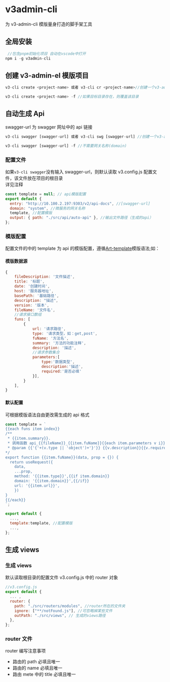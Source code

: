 # v3admin-cli

为 v3-admin-cli 模版量身打造的脚手架工具

## 全局安装

```js
 //包含pnpm初始化项目 自动在vscode中打开
npm i -g v3admin-cli

```

## 创建 v3-admin-el 模版项目

```js
v3-cli create <project-name> 或者 v3-cli cr <project-name>//创建一个v3-admin-el模版项目

v3-cli create <project-name> -f //如果目标目录存在，则覆盖该目录
```

## 自动生成 Api

swagger-url 为 swagger 网址中的 api 链接

```js
v3-cli swagger [swagger-url] 或者 v3-cli swg [swagger-url] //创建一个v3-admin-el模版项目

v3-cli swagger [swagger-url] -f //不需要网关名称(domain)
```

### 配置文件

如果`v3-cli swagger`没有输入 swagger-url，则默认读取 v3.config.js 配置文件，该文件放在项目的根目录<br/>
详见注释

```js
const template = null; // api模版配置
export default {
  entry: "http://10.100.2.197:9303/v2/api-docs", //[swagger-url]
  domain: "system", //微服务的网关名称
  template, //配置模版
  output: { path: "./src/api/auto-api" }, //输出文件路径（生成的api）
};
```

### 模版配置

配置文件的中的 template 为 api 的模版配置，遵循[Art-template](https://aui.github.io/art-template/zh-cn/docs/)模版语法;如：

#### 模版数据源

```js
{
    fileDescription: '文件描述',
    title: '标题',
    date: '创建时间',
    host: '服务器地址',
    basePath: '基础路径',
    description: "描述",
    version: '版本',
    fileName: '文件名',
    //请求接口数组
    funs: [
        {
            url: '请求路径',
            type: '请求类型，如：get,post',
            fuName: '方法名',
            summary: '方法的功能注释',
            description: '描述',
            //请求参数集合
            parameters:[
                type:'数据类型',
                description:'描述',
                required:'是否必填'
            }],
        }
    ],
}
```

#### 默认配置

可根据模版语法自由更改需生成的 api 格式

```js
const template = `
{{each funs item index}}
/**
 * {{item.summary}}.
 * 调用函数 api_{{fileName}}_{{item.fuName}}{{each item.parameters v i}}
 * @param {{'{'+(v.type || 'object')+'}'}} {{v.description}}{{v.required?' - *必填':''}}.{{/each}}
*/
export function {{item.fuName}}(data, prop = {}) {
  return useRequest({
    data,
    ...prop,
    method: '{{item.type}}',{{if item.domain}}
    domain: '{{item.domain}}',{{/if}}
    url: '{{item.url}}',
    })
}
{{/each}}
`;

export default {
  ...,
  template:template, //配置模版
  ...,
};
```

## 生成 views

### 生成 views

默认读取根目录的配置文件 v3.config.js 中的 router 对象

```js
//v3.config.js
export default {
  ... ,
  router: {
    path: "./src/routers/modules", //router所在的文件夹
    ignore: ["**/notFound.js"], //可忽略掉某些文件
    outPath: "./src/views", // 生成的views路径
  },
};

```

### router 文件

router 编写注意事项

- 路由的 path 必填且唯一
- 路由的 name 必填且唯一
- 路由 mete 中的 title 必填且唯一
